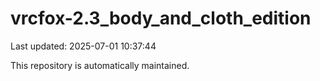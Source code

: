 # vrcfox-2.3_body_and_cloth_edition

Last updated: 2025-07-01 10:37:44

This repository is automatically maintained.
